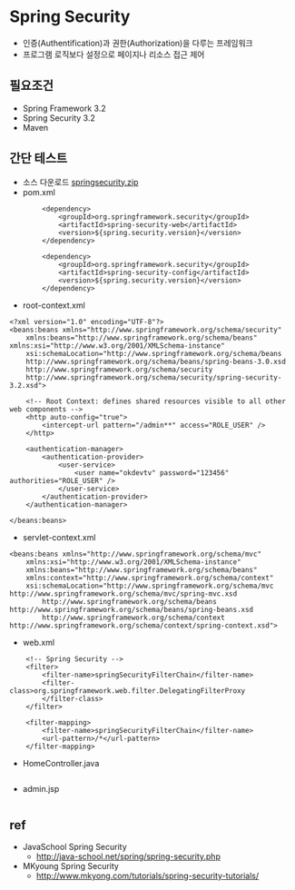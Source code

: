 # Spring Security

* 인증(Authentification)과 권한(Authorization)을 다루는 프레임워크
* 프로그램 로직보다 설정으로 페이지나 리소스 접근 제어

## 필요조건
* Spring Framework 3.2
* Spring Security 3.2
* Maven

## 간단 테스트
* 소스 다운로드 <a href="springsecurity.zip">springsecurity.zip</a>
* pom.xml
```
		<dependency>
			<groupId>org.springframework.security</groupId>
			<artifactId>spring-security-web</artifactId>
			<version>${spring.security.version}</version>
		</dependency>

		<dependency>
			<groupId>org.springframework.security</groupId>
			<artifactId>spring-security-config</artifactId>
			<version>${spring.security.version}</version>
		</dependency>
```
* root-context.xml
```
<?xml version="1.0" encoding="UTF-8"?>
<beans:beans xmlns="http://www.springframework.org/schema/security"
	xmlns:beans="http://www.springframework.org/schema/beans" xmlns:xsi="http://www.w3.org/2001/XMLSchema-instance"
	xsi:schemaLocation="http://www.springframework.org/schema/beans
	http://www.springframework.org/schema/beans/spring-beans-3.0.xsd
	http://www.springframework.org/schema/security
	http://www.springframework.org/schema/security/spring-security-3.2.xsd">

	<!-- Root Context: defines shared resources visible to all other web components -->
	<http auto-config="true">
		<intercept-url pattern="/admin**" access="ROLE_USER" />
	</http>

	<authentication-manager>
		<authentication-provider>
			<user-service>
				<user name="okdevtv" password="123456" authorities="ROLE_USER" />
			</user-service>
		</authentication-provider>
	</authentication-manager>

</beans:beans>
```
* servlet-context.xml
```
<beans:beans xmlns="http://www.springframework.org/schema/mvc"
	xmlns:xsi="http://www.w3.org/2001/XMLSchema-instance"
	xmlns:beans="http://www.springframework.org/schema/beans"
	xmlns:context="http://www.springframework.org/schema/context"
	xsi:schemaLocation="http://www.springframework.org/schema/mvc http://www.springframework.org/schema/mvc/spring-mvc.xsd
		http://www.springframework.org/schema/beans http://www.springframework.org/schema/beans/spring-beans.xsd
		http://www.springframework.org/schema/context http://www.springframework.org/schema/context/spring-context.xsd">

```

* web.xml
```
	<!-- Spring Security -->
	<filter>
		<filter-name>springSecurityFilterChain</filter-name>
		<filter-class>org.springframework.web.filter.DelegatingFilterProxy
		</filter-class>
	</filter>

	<filter-mapping>
		<filter-name>springSecurityFilterChain</filter-name>
		<url-pattern>/*</url-pattern>
	</filter-mapping>
```
* HomeController.java
```

```
* admin.jsp
```
```


## ref
* JavaSchool Spring Security
  * http://java-school.net/spring/spring-security.php
* MKyoung Spring Security
  * http://www.mkyong.com/tutorials/spring-security-tutorials/

